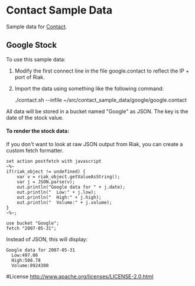 Contact Sample Data
===================

Sample data for [Contact](https://github.com/metadave/contact).

## Google Stock

To use this sample data:

1) Modify the first connect line in the file google.contact to reflect the IP + port of Riak.

2) Import the data using something like the following command:

	./contact.sh --infile ~/src/contact_sample_data/google/google.contact
	
	
All data will be stored in a bucket named "Google" as JSON. The key is the date of the stock value.

#### To render the stock data:

If you don't want to look at raw JSON output from Riak, you can create a custom fetch formatter.


```
set action postfetch with javascript 
~%~
if(riak_object != undefined) { 
    var v = riak_object.getValueAsString(); 
    var j = JSON.parse(v);
    out.println("Google data for " + j.date);
    out.println("  Low:" + j.low);
    out.println("  High:" + j.high);
    out.println("  Volume:" + j.volume);
}
~%~;

use bucket "Google";
fetch "2007-05-31";
```

Instead of JSON, this will display:

```
Google data for 2007-05-31
  Low:497.06
  High:508.78
  Volume:8924300
```


#License
http://www.apache.org/licenses/LICENSE-2.0.html
